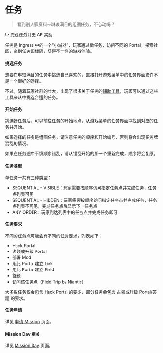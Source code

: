 # 任务

> 看到别人家资料卡琳琅满目的组图任务，不心动吗？

!> 完成任务并无 AP 奖励

任务是 Ingress 中的一个“小游戏”，玩家通过做任务，访问不同的 Portal，探索社区，拿到任务图标牌，获得不一样的游戏体验。

#### 挑选任务

想要在琳琅满目的任务中挑选自己喜欢的，直接打开游戏菜单中的任务界面或许不是一个很好的选择。

不过，随着玩家社群的壮大，出现了很多关于任务的[辅助工具](resource/tool?id=mission-辅助)，玩家可以通过这些工具来从中挑选合适的任务。

#### 开始任务

挑选好任务后，可以前往任务的开始地点，从游戏菜单的任务界面中找到对应的任务并开始。

如果选择的任务是组图任务，请注意任务的顺序和开始编号，否则将会出现任务牌混乱的情况。

如果在任务途中不慎顺序错乱，请从错乱开始的那一个重新完成，顺序将会复原。

#### 任务类型

单任务一共有三种类型：

- SEQUENTIAL - VISIBLE：玩家需要按顺序访问指定任务点并完成任务，任务点列表可见
- SEQUENTIAL - HIDDEN：玩家需要按顺序访问指定任务点并完成任务，任务点列表不可见，完成任务点后显示下一任务点
- ANY ORDER：玩家到达列表中的任务点并完成任务即可

#### 任务要求

不同的任务点可能会有不同的任务要求，列表如下：

- Hack Portal
- 占领或升级 Portal
- 部署 Mod
- 用此 Portal 建立 Link
- 用此 Portal 建立 Field
- 答题
- 访问该任务点（Field Trip by Niantic）

大多数任务仅会包含 Hack Portal 的要求，部分任务会包含 占领或升级 Portal/答题 的要求。

#### 任务申请

详见 [申请 Mission](other/mission_opr.md) 页面。

#### Mission Day 相关

详见 [Mission Day](event/md.md) 页面。